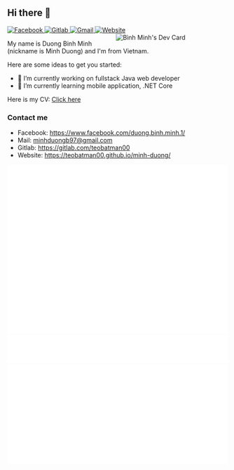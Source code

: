 ## Hi there 👋

<div align="left">
  <a href="https://www.facebook.com/duong.binh.minh.1/" target="_blank">
    <img 
      src="https://img.shields.io/badge/Facebook-1877F2?style=for-the-badge&logo=facebook&logoColor=white"
      alt="Facebook"
    />
  </a>
  <a href="https://gitlab.com/teobatman00/" target="_blank">
    <img 
      src="https://img.shields.io/badge/GitLab-330F63?style=for-the-badge&logo=gitlab&logoColor=white"
      alt="Gitlab"
    />
  </a>
  <a href="mailto:minhduongb97@gmail.com" target="_blank">
    <img 
      src="https://img.shields.io/badge/Gmail-D14836?style=for-the-badge&logo=gmail&logoColor=white"
      alt="Gmail"
    />
  </a>
  <a href="https://teobatman00.github.io/minh-duong/" target="_blank">
    <img 
      src="https://img.shields.io/badge/website-000000?style=for-the-badge&logo=About.me&logoColor=white"
      alt="Website"
    />
  </a>
</div>

<a href="https://app.daily.dev/minhduongb97" target="_blank">
  <img src="https://api.daily.dev/devcards/6f228cd3352c4095b7647e0dbd4073e0.png?r=4zm" width="256" align="right" alt="Bình Minh's Dev Card"/>
</a>

My name is Duong Binh Minh (nickname is Minh Duong) and I'm from Vietnam.

Here are some ideas to get you started:

- 🔭 I’m currently working on fullstack Java web developer
- 🌱 I’m currently learning mobile application, .NET Core

Here is my CV: [Click here](https://teobatman00.github.io/teobatman00/)

### Contact me
* Facebook: https://www.facebook.com/duong.binh.minh.1/
* Mail: minhduongb97@gmail.com
* Gitlab: https://gitlab.com/teobatman00
* Website: https://teobatman00.github.io/minh-duong/

![Stats](/metrics.classic.svg)
![Notable](/metrics.plugin.notable.indepth.svg)
![Achievements](/metrics.plugin.achievements.compact.svg)
